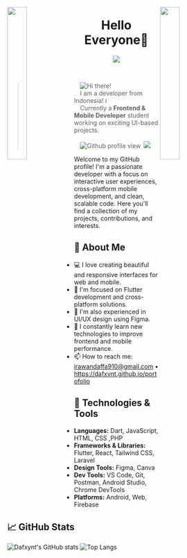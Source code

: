 <img align="left" src="https://user-images.githubusercontent.com/65187002/144930161-2f783401-8d27-4fdf-a2f7-cc0ba32f1f1f.gif" width="30%" style="display:inline;"><img align="right" src="https://user-images.githubusercontent.com/65187002/144930161-2f783401-8d27-4fdf-a2f7-cc0ba32f1f1f.gif" width="30%" style="display:inline;">

<p align="center">
    <h1 align="center">Hello Everyone👋</h1>
</p>
<p align="center">
    <img src="https://readme-typing-svg.herokuapp.com/?lines=Yoooooooooo;Welcome+to+my+profile!;Have+a+look+around!&font=Fira%20Code&color=%23D62F79&center=true&width=280&height=50">
</p>
<br>

<p></p>

>   ![Hi there!](https://readme-typing-svg.herokuapp.com?font=DM+Sans&weight=600&size=40&duration=3000&pause=1000&random=false&width=435&height=60&lines=Hello+there!+%F0%9F%91%8B%F0%9F%8F%BB;My+name+is+Dafxynt+%F0%9F%98%8E;Have+a+nice+day!+%F0%9F%A7%91%F0%9F%8F%BB%E2%80%8D%F0%9F%92%BB)
<br>  I am a developer from Indonesia! <img src="https://img.icons8.com/color/64/null/indonesia-circular.png" alt="Indonesia flag" width="12" height="12" />
<br>  Currently a __Frontend & Mobile Developer__ student working on exciting UI-based projects.<br>
<br>  <img src="https://komarev.com/ghpvc/?username=dafxynt&color=green" alt="Github profile view"> <a href="mailto:dafxynt@gmail.com"><img src="https://img.shields.io/badge/dafxynt@gmail.com-f54242?logo=Gmail&logoColor=white"/></a>

Welcome to my GitHub profile! I'm a passionate developer with a focus on interactive user experiences, cross-platform mobile development, and clean, scalable code. Here you'll find a collection of my projects, contributions, and interests.

## 🌱 About Me

- 💻 I love creating beautiful and responsive interfaces for web and mobile.
- 📱 I'm focused on Flutter development and cross-platform solutions.
- 🎨 I'm also experienced in UI/UX design using Figma.
- 🚀 I constantly learn new technologies to improve frontend and mobile performance.
- 📫 How to reach me: irawandaffa910@gmail.com • https://dafxynt.github.io/portofolio

## 🔧 Technologies & Tools

- **Languages:** Dart, JavaScript, HTML, CSS ,PHP
- **Frameworks & Libraries:** Flutter, React, Tailwind CSS, Laravel
- **Design Tools:** Figma, Canva
- **Dev Tools:** VS Code, Git, Postman, Android Studio, Chrome DevTools
- **Platforms:** Android, Web, Firebase

## 📈 GitHub Stats

![Dafxynt's GitHub stats](https://github-readme-stats.vercel.app/api?username=dafxynt&show_icons=true&theme=radical)
![Top Langs](https://github-readme-stats.vercel.app/api/top-langs/?username=dafxynt&layout=compact&theme=radical)
